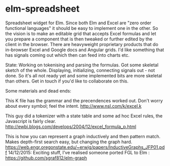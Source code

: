 # elm-spreadsheet
Spreadsheet widget for Elm. Since both Elm and Excel are "zero order functional languages" it should be easy to implement one in the other. So the vision is to make an editable grid that accepts Excel formulas and let you prepare a component that is then tweaked or further edited by the client in the browser. There are heavyweight proprietary products that do in-browser Excel and Google docs and Angular grids. I'd like something that has signals coming out which then can feed into charts etc.

State:
Working on tokenising and parsing the formulas. Got some skeletal sketch of the whole. Displaying, initializing, connecting signals out - not done. 
So it's all not ready yet and some implemented bits are more skeletal than others. Get in touch if you'd like to collaborate on this.




Some materials and dead ends: 

This K file has the grammar and the precendences worked out. Don't worry about every symbol; feel the intent.
http://www.nsl.com/k/excel.k

This guy did a tokenizer with a state table and some ad hoc Excel rules, the Javascript is fairly clear.
http://ewbi.blogs.com/develops/2004/12/excel_formula_p.html

This is how you can represent a graph inductively and then pattern match. Makes depth-first search easy, but changing the graph hard.
https://web.engr.oregonstate.edu/~erwig/papers/InductiveGraphs_JFP01.pdf
14/12/2015: Exciting stuff, I've realised someone ported FGL to Elm : https://github.com/sgraf812/elm-graph

